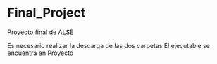 # Final_Project
Proyecto final de ALSE

Es necesario realizar la descarga de las dos carpetas
El ejecutable se encuentra en Proyecto
